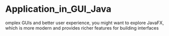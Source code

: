 # Application_in_GUI_Java
omplex GUIs and better user experience, you might want to explore JavaFX, which is more modern and provides richer features for building interfaces
